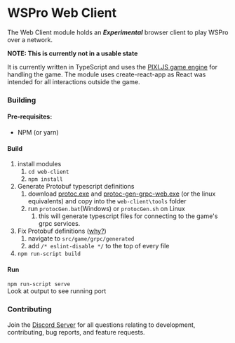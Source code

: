 # WSPro Web Client

The Web Client module holds an ***Experimental*** browser client to play WSPro over a network.

**NOTE: This is currently not in a usable state**

It is currently written in TypeScript and uses the [PIXI.JS game engine](https://www.pixijs.com/) for handling the game.
The module uses create-react-app as React was intended for all interactions outside the game. 

### Building

#### Pre-requisites:

 - NPM (or yarn)


#### Build 
1. install modules
    1. `cd web-client`
    2. `npm install`
2. Generate Protobuf typescript definitions
    1. download [protoc.exe](https://github.com/protocolbuffers/protobuf/releases/latest) and [protoc-gen-grpc-web.exe](https://github.com/grpc/grpc-web/releases/latest) (or the linux equivalents) and copy into the `web-client\tools` folder
    2. run `protocGen.bat`(Windows) or `protocGen.sh` on Linux
        1. this will generate typescript files for connecting to the game's grpc services.
3. Fix Protobuf definitions ([why?](https://github.com/grpc/grpc-web/issues/447#issuecomment-492063767))
    1. navigate to `src/game/grpc/generated`
    2. add `/* eslint-disable */` to the top of every file
4. `npm run-script build`

#### Run
`npm run-script serve`\
Look at output to see running port     
    
    
### Contributing

Join the [Discord Server](https://discord.gg/6fszwZK) for all questions relating to development, contributing, bug reports, and feature requests.

 
